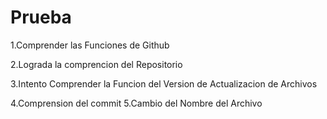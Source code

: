# Prueba

1.Comprender las Funciones de Github


2.Lograda la comprencion del Repositorio


3.Intento Comprender la Funcion del Version de Actualizacion de Archivos


4.Comprension del commit
5.Cambio del Nombre del Archivo

